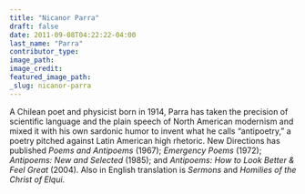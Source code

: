 ```yaml
---
title: "Nicanor Parra"
draft: false
date: 2011-09-08T04:22:22-04:00
last_name: "Parra"
contributor_type:
image_path:
image_credit:
featured_image_path:
_slug: nicanor-parra
---
```


A Chilean poet and physicist born in 1914, Parra has taken the precision of scientific language and the plain speech of North American modernism and mixed it with his own sardonic humor to invent what he calls “antipoetry,” a poetry pitched against Latin American high rhetoric. New Directions has published _Poems and Antipoems_ (1967); _Emergency Poems_ (1972); _Antipoems: New and Selected_ (1985); and _Antipoems: How to Look Better & Feel Great_ (2004). Also in English translation is _Sermons_ and _Homilies of the Christ of Elqui_.

